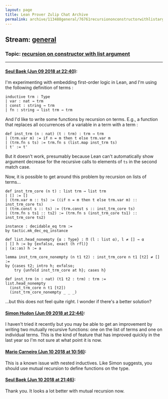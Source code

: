 ```yaml
---
layout: page
title: Lean Prover Zulip Chat Archive 
permalink: archive/113488general/76761recursiononconstructorwithlistargument.html
---
```


## Stream: [general](index.html)
### Topic: [recursion on constructor with list argument](76761recursiononconstructorwithlistargument.html)

---

#### [Seul Baek (Jun 09 2018 at 22:40)](https://leanprover.zulipchat.com/#narrow/stream/113488-general/topic/recursion%20on%20constructor%20with%20list%20argument/near/127832469):
I'm experimenting with embedding first-order logic in Lean, and I'm using the following definition of terms : 
``` 
inductive trm : Type 
| var : nat → trm 
| const : string → trm 
| fn : string → list trm → trm
```
And I'd like to write some functions by recursion on terms. E.g., a function that replaces all occurrences of a variable in a term with a term : 
```
def inst_trm (n : nat) (t : trm) : trm → trm 
| (trm.var m) := if n = m then t else trm.var m
| (trm.fn s ts) := trm.fn s (list.map inst_trm ts)
| t' := t' 
```
But it doesn't work, presumably because Lean can't automatically show argument decrease for the recursive calls to elements of `ts` in the second match case.

Now, it is possible to get around this problem by recursion on lists of terms...
```
def inst_trm_core (n t) : list trm → list trm 
| [] := []
| (trm.var m :: ts) := ((if n = m then t else trm.var m) :: inst_trm_core ts)
| (trm.const s :: ts) := (trm.const s :: inst_trm_core ts) 
| (trm.fn s ts1 :: ts2) := (trm.fn s (inst_trm_core ts1) :: inst_trm_core ts2) 

instance : decidable_eq trm :=
by tactic.mk_dec_eq_instance

def list.head_nonempty {α : Type} : Π (l : list α), l ≠ [] → α 
| [] h := by {exfalso, exact (h rfl)}
| (a::as) h := a

lemma inst_trm_core_nonempty (n t1 t2) : inst_trm_core n t1 [t2] ≠ [] :=
by {cases t2; intro h; exfalso;
    try {unfold inst_trm_core at h}; cases h}

def inst_trm (n : nat) (t1 t2 : trm) : trm := 
list.head_nonempty 
  (inst_trm_core n t1 [t2]) 
  (inst_trm_core_nonempty _ _ _)
```
...but this does not feel quite right. I wonder if there's a better solution?

#### [Simon Hudon (Jun 09 2018 at 22:44)](https://leanprover.zulipchat.com/#narrow/stream/113488-general/topic/recursion%20on%20constructor%20with%20list%20argument/near/127832568):
I haven't tried it recently but you may be able to get an improvement by writing two mutually recursive functions: one on the list of terms and one on individual terms. This is the kind of feature that has improved quickly in the last year so I'm not sure at what point it is now.

#### [Mario Carneiro (Jun 10 2018 at 10:56)](https://leanprover.zulipchat.com/#narrow/stream/113488-general/topic/recursion%20on%20constructor%20with%20list%20argument/near/127850700):
This is a known issue with nested inductives. Like Simon suggests, you should use mutual recursion to define functions on the type.

#### [Seul Baek (Jun 10 2018 at 21:46)](https://leanprover.zulipchat.com/#narrow/stream/113488-general/topic/recursion%20on%20constructor%20with%20list%20argument/near/127867644):
Thank you. It looks a lot better with mutual recursion now.

